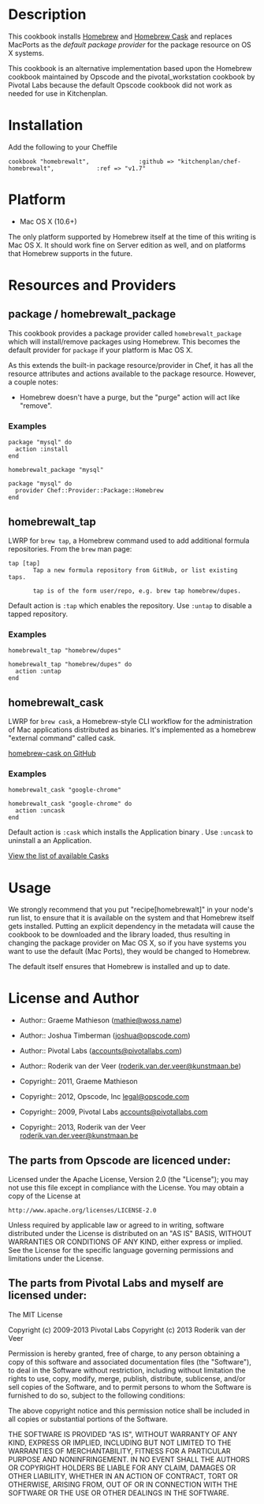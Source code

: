 # Description

This cookbook installs [Homebrew](http://mxcl.github.com/homebrew/) and [Homebrew Cask](https://github.com/phinze/homebrew-cask)
and replaces MacPorts as the *default package provider* for the package resource on OS X systems.

This cookbook is an alternative implementation based upon the Homebrew cookbook maintained by Opscode and the pivotal_workstation cookbook by Pivotal Labs because the default Opscode cookbook did not work as needed for use in Kitchenplan.

# Installation

Add the following to your Cheffile

```
cookbook "homebrewalt",              :github => "kitchenplan/chef-homebrewalt",            :ref => "v1.7"
```

# Platform

* Mac OS X (10.6+)

The only platform supported by Homebrew itself at the time of this
writing is Mac OS X. It should work fine on Server edition as well,
and on platforms that Homebrew supports in the future.

# Resources and Providers

## package / homebrewalt\_package

This cookbook provides a package provider called `homebrewalt_package`
which will install/remove packages using Homebrew. This becomes the
default provider for `package` if your platform is Mac OS X.

As this extends the built-in package resource/provider in Chef, it has
all the resource attributes and actions available to the package
resource. However, a couple notes:

* Homebrew doesn't have a purge, but the "purge" action will
  act like "remove".

### Examples

    package "mysql" do
      action :install
    end

    homebrewalt_package "mysql"

    package "mysql" do
      provider Chef::Provider::Package::Homebrew
    end

## homebrewalt\_tap

LWRP for `brew tap`, a Homebrew command used to add additional formula
repositories. From the `brew` man page:

    tap [tap]
           Tap a new formula repository from GitHub, or list existing taps.

           tap is of the form user/repo, e.g. brew tap homebrew/dupes.

Default action is `:tap` which enables the repository. Use `:untap` to
disable a tapped repository.

### Examples

    homebrewalt_tap "homebrew/dupes"

    homebrewalt_tap "homebrew/dupes" do
      action :untap
    end

## homebrewalt\_cask

LWRP for `brew cask`, a Homebrew-style CLI workflow for the administration
of Mac applications distributed as binaries. It's implemented as a homebrew
"external command" called cask.

[homebrew-cask on GitHub](https://github.com/phinze/homebrew-cask)

### Examples

    homebrewalt_cask "google-chrome"

    homebrewalt_cask "google-chrome" do
      action :uncask
    end

Default action is `:cask` which installs the Application binary . Use `:uncask` to
uninstall a an Application.

[View the list of available Casks](https://github.com/phinze/homebrew-cask/tree/master/Casks)


# Usage

We strongly recommend that you put "recipe[homebrewalt]" in your node's
run list, to ensure that it is available on the system and that
Homebrew itself gets installed. Putting an explicit dependency in the
metadata will cause the cookbook to be downloaded and the library
loaded, thus resulting in changing the package provider on Mac OS X,
so if you have systems you want to use the default (Mac Ports), they
would be changed to Homebrew.

The default itself ensures that Homebrew is installed and up to date.

# License and Author

* Author:: Graeme Mathieson (<mathie@woss.name>)
* Author:: Joshua Timberman (<joshua@opscode.com>)
* Author:: Pivotal Labs (<accounts@pivotallabs.com>)
* Author:: Roderik van der Veer (<roderik.van.der.veer@kunstmaan.be>)

* Copyright:: 2011, Graeme Mathieson
* Copyright:: 2012, Opscode, Inc <legal@opscode.com>
* Copyright:: 2009, Pivotal Labs <accounts@pivotallabs.com>
* Copyright:: 2013, Roderik van der Veer <roderik.van.der.veer@kunstmaan.be>

## The parts from Opscode are licenced under:

Licensed under the Apache License, Version 2.0 (the "License"); you may
not use this file except in compliance with the License. You may obtain
a copy of the License at

    http://www.apache.org/licenses/LICENSE-2.0

Unless required by applicable law or agreed to in writing, software
distributed under the License is distributed on an "AS IS" BASIS,
WITHOUT WARRANTIES OR CONDITIONS OF ANY KIND, either express or implied.
See the License for the specific language governing permissions and
limitations under the License.

## The parts from Pivotal Labs and myself are licensed under:

The MIT License

Copyright (c) 2009-2013 Pivotal Labs
Copyright (c) 2013 Roderik van der Veer

Permission is hereby granted, free of charge, to any person obtaining a copy
of this software and associated documentation files (the "Software"), to deal
in the Software without restriction, including without limitation the rights
to use, copy, modify, merge, publish, distribute, sublicense, and/or sell
copies of the Software, and to permit persons to whom the Software is
furnished to do so, subject to the following conditions:

The above copyright notice and this permission notice shall be included in
all copies or substantial portions of the Software.

THE SOFTWARE IS PROVIDED "AS IS", WITHOUT WARRANTY OF ANY KIND, EXPRESS OR
IMPLIED, INCLUDING BUT NOT LIMITED TO THE WARRANTIES OF MERCHANTABILITY,
FITNESS FOR A PARTICULAR PURPOSE AND NONINFRINGEMENT. IN NO EVENT SHALL THE
AUTHORS OR COPYRIGHT HOLDERS BE LIABLE FOR ANY CLAIM, DAMAGES OR OTHER
LIABILITY, WHETHER IN AN ACTION OF CONTRACT, TORT OR OTHERWISE, ARISING FROM,
OUT OF OR IN CONNECTION WITH THE SOFTWARE OR THE USE OR OTHER DEALINGS IN
THE SOFTWARE.
